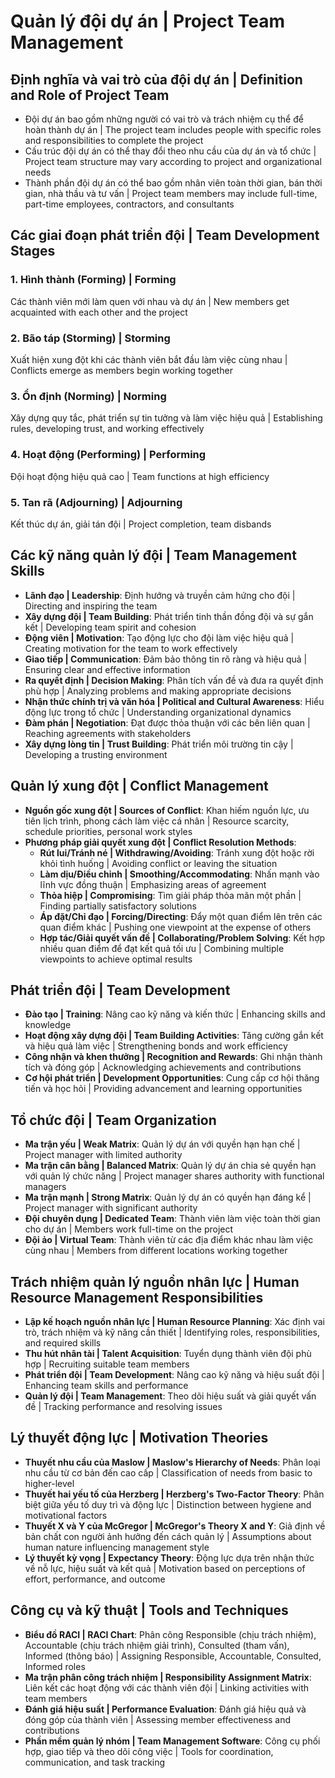 # Quản lý đội dự án | Project Team Management

## Định nghĩa và vai trò của đội dự án | Definition and Role of Project Team
- Đội dự án bao gồm những người có vai trò và trách nhiệm cụ thể để hoàn thành dự án | The project team includes people with specific roles and responsibilities to complete the project
- Cấu trúc đội dự án có thể thay đổi theo nhu cầu của dự án và tổ chức | Project team structure may vary according to project and organizational needs
- Thành phần đội dự án có thể bao gồm nhân viên toàn thời gian, bán thời gian, nhà thầu và tư vấn | Project team members may include full-time, part-time employees, contractors, and consultants

## Các giai đoạn phát triển đội | Team Development Stages

### 1. Hình thành (Forming) | Forming
Các thành viên mới làm quen với nhau và dự án | New members get acquainted with each other and the project

### 2. Bão táp (Storming) | Storming
Xuất hiện xung đột khi các thành viên bắt đầu làm việc cùng nhau | Conflicts emerge as members begin working together

### 3. Ổn định (Norming) | Norming
Xây dựng quy tắc, phát triển sự tin tưởng và làm việc hiệu quả | Establishing rules, developing trust, and working effectively

### 4. Hoạt động (Performing) | Performing
Đội hoạt động hiệu quả cao | Team functions at high efficiency

### 5. Tan rã (Adjourning) | Adjourning
Kết thúc dự án, giải tán đội | Project completion, team disbands

## Các kỹ năng quản lý đội | Team Management Skills
- **Lãnh đạo | Leadership**: Định hướng và truyền cảm hứng cho đội | Directing and inspiring the team
- **Xây dựng đội | Team Building**: Phát triển tinh thần đồng đội và sự gắn kết | Developing team spirit and cohesion
- **Động viên | Motivation**: Tạo động lực cho đội làm việc hiệu quả | Creating motivation for the team to work effectively
- **Giao tiếp | Communication**: Đảm bảo thông tin rõ ràng và hiệu quả | Ensuring clear and effective information
- **Ra quyết định | Decision Making**: Phân tích vấn đề và đưa ra quyết định phù hợp | Analyzing problems and making appropriate decisions
- **Nhận thức chính trị và văn hóa | Political and Cultural Awareness**: Hiểu động lực trong tổ chức | Understanding organizational dynamics
- **Đàm phán | Negotiation**: Đạt được thỏa thuận với các bên liên quan | Reaching agreements with stakeholders
- **Xây dựng lòng tin | Trust Building**: Phát triển môi trường tin cậy | Developing a trusting environment

## Quản lý xung đột | Conflict Management
- **Nguồn gốc xung đột | Sources of Conflict**: Khan hiếm nguồn lực, ưu tiên lịch trình, phong cách làm việc cá nhân | Resource scarcity, schedule priorities, personal work styles
- **Phương pháp giải quyết xung đột | Conflict Resolution Methods**:
  - **Rút lui/Tránh né | Withdrawing/Avoiding**: Tránh xung đột hoặc rời khỏi tình huống | Avoiding conflict or leaving the situation
  - **Làm dịu/Điều chỉnh | Smoothing/Accommodating**: Nhấn mạnh vào lĩnh vực đồng thuận | Emphasizing areas of agreement
  - **Thỏa hiệp | Compromising**: Tìm giải pháp thỏa mãn một phần | Finding partially satisfactory solutions
  - **Áp đặt/Chỉ đạo | Forcing/Directing**: Đẩy một quan điểm lên trên các quan điểm khác | Pushing one viewpoint at the expense of others
  - **Hợp tác/Giải quyết vấn đề | Collaborating/Problem Solving**: Kết hợp nhiều quan điểm để đạt kết quả tối ưu | Combining multiple viewpoints to achieve optimal results

## Phát triển đội | Team Development
- **Đào tạo | Training**: Nâng cao kỹ năng và kiến thức | Enhancing skills and knowledge
- **Hoạt động xây dựng đội | Team Building Activities**: Tăng cường gắn kết và hiệu quả làm việc | Strengthening bonds and work efficiency
- **Công nhận và khen thưởng | Recognition and Rewards**: Ghi nhận thành tích và đóng góp | Acknowledging achievements and contributions
- **Cơ hội phát triển | Development Opportunities**: Cung cấp cơ hội thăng tiến và học hỏi | Providing advancement and learning opportunities

## Tổ chức đội | Team Organization
- **Ma trận yếu | Weak Matrix**: Quản lý dự án với quyền hạn hạn chế | Project manager with limited authority
- **Ma trận cân bằng | Balanced Matrix**: Quản lý dự án chia sẻ quyền hạn với quản lý chức năng | Project manager shares authority with functional managers
- **Ma trận mạnh | Strong Matrix**: Quản lý dự án có quyền hạn đáng kể | Project manager with significant authority
- **Đội chuyên dụng | Dedicated Team**: Thành viên làm việc toàn thời gian cho dự án | Members work full-time on the project
- **Đội ảo | Virtual Team**: Thành viên từ các địa điểm khác nhau làm việc cùng nhau | Members from different locations working together

## Trách nhiệm quản lý nguồn nhân lực | Human Resource Management Responsibilities
- **Lập kế hoạch nguồn nhân lực | Human Resource Planning**: Xác định vai trò, trách nhiệm và kỹ năng cần thiết | Identifying roles, responsibilities, and required skills
- **Thu hút nhân tài | Talent Acquisition**: Tuyển dụng thành viên đội phù hợp | Recruiting suitable team members
- **Phát triển đội | Team Development**: Nâng cao kỹ năng và hiệu suất đội | Enhancing team skills and performance
- **Quản lý đội | Team Management**: Theo dõi hiệu suất và giải quyết vấn đề | Tracking performance and resolving issues

## Lý thuyết động lực | Motivation Theories
- **Thuyết nhu cầu của Maslow | Maslow's Hierarchy of Needs**: Phân loại nhu cầu từ cơ bản đến cao cấp | Classification of needs from basic to higher-level
- **Thuyết hai yếu tố của Herzberg | Herzberg's Two-Factor Theory**: Phân biệt giữa yếu tố duy trì và động lực | Distinction between hygiene and motivational factors
- **Thuyết X và Y của McGregor | McGregor's Theory X and Y**: Giả định về bản chất con người ảnh hưởng đến cách quản lý | Assumptions about human nature influencing management style
- **Lý thuyết kỳ vọng | Expectancy Theory**: Động lực dựa trên nhận thức về nỗ lực, hiệu suất và kết quả | Motivation based on perceptions of effort, performance, and outcome

## Công cụ và kỹ thuật | Tools and Techniques
- **Biểu đồ RACI | RACI Chart**: Phân công Responsible (chịu trách nhiệm), Accountable (chịu trách nhiệm giải trình), Consulted (tham vấn), Informed (thông báo) | Assigning Responsible, Accountable, Consulted, Informed roles
- **Ma trận phân công trách nhiệm | Responsibility Assignment Matrix**: Liên kết các hoạt động với các thành viên đội | Linking activities with team members
- **Đánh giá hiệu suất | Performance Evaluation**: Đánh giá hiệu quả và đóng góp của thành viên | Assessing member effectiveness and contributions
- **Phần mềm quản lý nhóm | Team Management Software**: Công cụ phối hợp, giao tiếp và theo dõi công việc | Tools for coordination, communication, and task tracking 